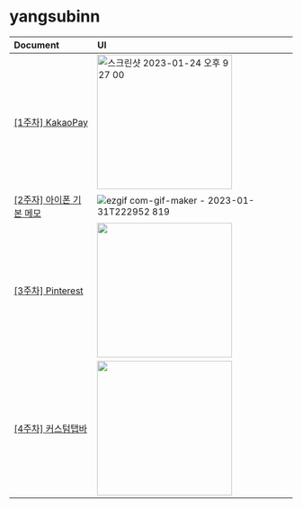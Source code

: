 # yangsubinn

| Document | UI |
|:--|:--|
|[[1주차] KakaoPay](https://github.com/I-Swift-UI/yangsubinn/blob/main/Document/%5B1%EC%A3%BC%EC%B0%A8%5D%20KakaoPay.md) |<img width="240" alt="스크린샷 2023-01-24 오후 9 27 00" src="https://user-images.githubusercontent.com/81167570/214291488-d0b85423-61cb-46ba-9c5d-959eb926c207.png"> |
| [[2주자] 아이폰 기본 메모](https://github.com/I-Swift-UI/yangsubinn/blob/main/Document/%5B2%EC%A3%BC%EC%B0%A8%5D%20%EC%95%84%EC%9D%B4%ED%8F%B0%20%EA%B8%B0%EB%B3%B8%20%EB%A9%94%EB%AA%A8.md) |  ![ezgif com-gif-maker - 2023-01-31T222952 819](https://user-images.githubusercontent.com/81167570/215773745-f7e91ee5-a788-4738-88ba-edb603e716a9.gif)|
| [[3주차] Pinterest](https://github.com/I-Swift-UI/yangsubinn/blob/main/Document/%5B3%EC%A3%BC%EC%B0%A8%5D%20Pinterest.md) | <img width="240" src="https://user-images.githubusercontent.com/81167570/217528784-a8167d7c-ae56-45ee-a1cd-01eefcb3d708.gif" > |
| [[4주차] 커스텀탭바](https://github.com/I-Swift-UI/yangsubinn/blob/main/Document/%5B4%EC%A3%BC%EC%B0%A8%5D%20%EC%BB%A4%EC%8A%A4%ED%85%80%ED%83%AD%EB%B0%94.md) | <img width="240" src="https://user-images.githubusercontent.com/81167570/220357128-7b5bb685-5441-424c-b985-277eb7584291.gif"> |
